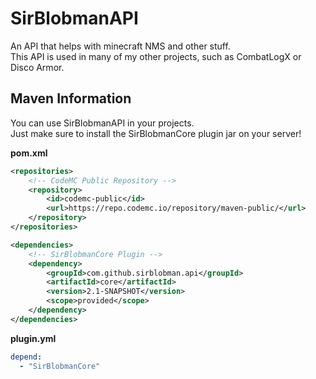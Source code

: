 # SirBlobmanAPI
An API that helps with minecraft NMS and other stuff.  
This API is used in many of my other projects, such as CombatLogX or Disco Armor.

## Maven Information
You can use SirBlobmanAPI in your projects.  
Just make sure to install the SirBlobmanCore plugin jar on your server!

**pom.xml**
```xml
<repositories>
    <!-- CodeMC Public Repository -->
    <repository>
        <id>codemc-public</id>
        <url>https://repo.codemc.io/repository/maven-public/</url>
    </repository>
</repositories>

<dependencies>
    <!-- SirBlobmanCore Plugin -->
    <dependency>
        <groupId>com.github.sirblobman.api</groupId>
        <artifactId>core</artifactId>
        <version>2.1-SNAPSHOT</version>
        <scope>provided</scope>
    </dependency>
</dependencies>
```

**plugin.yml**
```yml
depend:
  - "SirBlobmanCore"
```